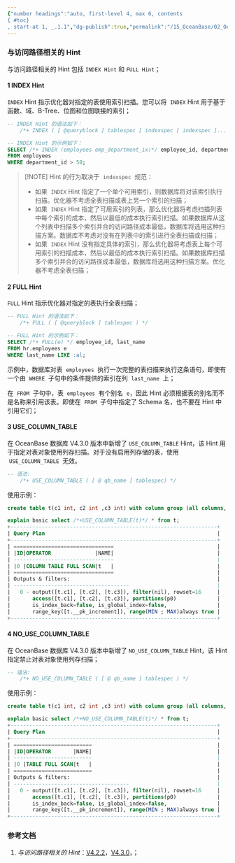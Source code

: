 ```yaml
---
{"number headings":"auto, first-level 4, max 6, contents
{ #toc}
, start-at 1, _.1.1","dg-publish":true,"permalink":"/15_OceanBase/02_OceanBase 基本操作/SQL 参考，SQL 语法/与访问路径相关的 Hint/","dgPassFrontmatter":true}
---
```



### 与访问路径相关的 Hint

与访问路径相关的 Hint 包括 `INDEX Hint` 和 `FULL Hint`；

#### 1 INDEX Hint

`INDEX` Hint 指示优化器对指定的表使用索引扫描。您可以将  `INDEX` Hint 用于基于函数、域、B-Tree、位图和位图联接的索引；

```sql
-- INDEX Hint 的语法如下：
	/*+ INDEX ( [ @queryblock ] tablespec [ indexspec [ indexspec ]... ] ) */

-- INDEX Hint 的示例如下：
SELECT /*+ INDEX (employees emp_department_ix)*/ employee_id, department_id
FROM employees
WHERE department_id > 50;
```

> [!NOTE] Hint 的行为取决于  `indexspec`  规范：
>
> - 如果  `INDEX` Hint 指定了一个单个可用索引，则数据库将对该索引执行扫描。优化器不考虑全表扫描或表上另一个索引的扫描；
> - 如果  `INDEX` Hint 指定了可用索引的列表，那么优化器将考虑扫描列表中每个索引的成本，然后以最低的成本执行索引扫描。如果数据库从这个列表中扫描多个索引并合的访问路径成本最低，数据库将选用这种扫描方案。数据库不考虑对没有在列表中的索引进行全表扫描或扫描；
> - 如果  `INDEX` Hint 没有指定具体的索引，那么优化器将考虑表上每个可用索引的扫描成本，然后以最低的成本执行索引扫描。如果数据库扫描多个索引并合的访问路径成本最低，数据库将选用这种扫描方案。优化器不考虑全表扫描；

#### 2 FULL Hint

`FULL` Hint 指示优化器对指定的表执行全表扫描；

```sql
-- FULL Hint 的语法如下：
	/*+ FULL ( [ @queryblock ] tablespec ) */

-- FULL Hint 的示例如下：
SELECT /*+ FULL(e) */ employee_id, last_name
FROM hr.employees e
WHERE last_name LIKE :al;
```

示例中，数据库对表  `employees`  执行一次完整的表扫描来执行这条语句，即使有一个由  `WHERE`  子句中的条件提供的索引在列  `last_name`  上；

在  `FROM`  子句中，表  `employees`  有个别名  `e`，因此 Hint 必须根据表的别名而不是名称来引用该表。即使在  `FROM`  子句中指定了 Schema 名，也不要在 Hint 中引用它们；

#### 3 USE_COLUMN_TABLE

在 OceanBase 数据库 V4.3.0 版本中新增了 `USE_COLUMN_TABLE` Hint，该 Hint 用于指定对表对象使用列存扫描。对于没有启用列存储的表，使用  `USE_COLUMN_TABLE`  无效。

```sql
-- 语法:
	/*+ USE_COLUMN_TABLE ( [ @ qb_name ] tablespec) */
```

使用示例：
```sql
create table t(c1 int, c2 int ,c3 int) with column group (all columns, each column);

explain basic select /*+USE_COLUMN_TABLE(t)*/ * from t;
+------------------------------------------------------------------+
| Query Plan                                                       |
+------------------------------------------------------------------+
| ================================                                 |
| |ID|OPERATOR              |NAME|                                 |
| --------------------------------                                 |
| |0 |COLUMN TABLE FULL SCAN|t   |                                 |
| ================================                                 |
| Outputs & filters:                                               |
| -------------------------------------                            |
|   0 - output([t.c1], [t.c2], [t.c3]), filter(nil), rowset=16     |
|       access([t.c1], [t.c2], [t.c3]), partitions(p0)             |
|       is_index_back=false, is_global_index=false,                |
|       range_key([t.__pk_increment]), range(MIN ; MAX)always true |
+------------------------------------------------------------------+
```

#### 4 NO_USE_COLUMN_TABLE

在 OceanBase 数据库 V4.3.0 版本中新增了 `NO_USE_COLUMN_TABLE` Hint，该 Hint 指定禁止对表对象使用列存扫描；

```sql
-- 语法:
	/*+ NO_USE_COLUMN_TABLE ( [ @ qb_name ] tablespec ) */
```

使用示例：
```sql
create table t(c1 int, c2 int ,c3 int) with column group (all columns, each column);

explain basic select /*+NO_USE_COLUMN_TABLE(t)*/ * from t;
+------------------------------------------------------------------+
| Query Plan                                                       |
+------------------------------------------------------------------+
| =========================                                        |
| |ID|OPERATOR       |NAME|                                        |
| -------------------------                                        |
| |0 |TABLE FULL SCAN|t   |                                        |
| =========================                                        |
| Outputs & filters:                                               |
| -------------------------------------                            |
|   0 - output([t.c1], [t.c2], [t.c3]), filter(nil), rowset=16     |
|       access([t.c1], [t.c2], [t.c3]), partitions(p0)             |
|       is_index_back=false, is_global_index=false,                |
|       range_key([t.__pk_increment]), range(MIN ; MAX)always true |
+------------------------------------------------------------------+
```

### 参考文档

1. _与访问路径相关的 Hint_：[V4.2.2](https://www.oceanbase.com/docs/common-oceanbase-database-cn-1000000000512396)，[V4.3.0](https://www.oceanbase.com/docs/common-oceanbase-database-cn-1000000000644531)，；
